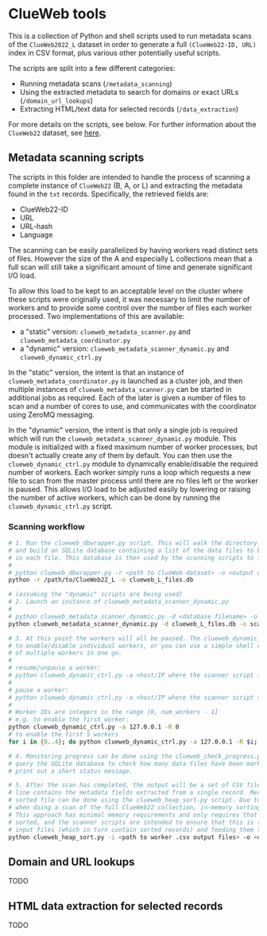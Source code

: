 # ClueWeb tools

This is a collection of Python and shell scripts used to run metadata scans of the `ClueWeb2022_L` dataset in order to generate a full `(ClueWeb22-ID, URL)` index in CSV format, plus various other potentially useful scripts.

The scripts are split into a few different categories:

 * Running metadata scans (`/metadata_scanning`)
 * Using the extracted metadata to search for domains or exact URLs (`/domain_url_lookups`)
 * Extracting HTML/text data for selected records (`/data_extraction`)

For more details on the scripts, see below. For further information about the `ClueWeb22` dataset, see [here](https://lemurproject.org/clueweb22/).

## Metadata scanning scripts

The scripts in this folder are intended to handle the process of scanning a complete instance of `ClueWeb22` (B, A, or L) and extracting the metadata found in the `txt` records. Specifically, the retrieved fields are:
 
 * ClueWeb22-ID
 * URL 
 * URL-hash
 * Language

The scanning can be easily parallelized by having workers read distinct sets of files. However the size of the A and especially L collections mean that a full scan will still take a significant amount of time and generate significant I/O load. 

To allow this load to be kept to an acceptable level on the cluster where these scripts were originally used, it was necessary to limit the number of workers and to provide some control over the number of files each worker processed. Two implementations of this are available:

 * a "static" version: `clueweb_metadata_scanner.py` and `clueweb_metadata_coordinator.py`
 * a "dynamic" version: `clueweb_metadata_scanner_dynamic.py` and `clueweb_dynamic_ctrl.py`

In the "static" version, the intent is that an instance of `clueweb_metadata_coordinator.py` is launched as a cluster job, and then multiple instances of `clueweb_metadata_scanner.py` can be started in additional jobs as required. Each of the later is given a number of files to scan and a number of cores to use, and communicates with the coordinator using ZeroMQ messaging. 

In the "dynamic" version, the intent is that only a single job is required which will run the `clueweb_metadata_scanner_dynamic.py` module. This module is initialized with a fixed maximum number of worker processes, but doesn't actually create any of them by default. You can then use the `clueweb_dynamic_ctrl.py` module to dynamically enable/disable the required number of workers. Each worker simply runs a loop which requests a new file to scan from the master process until there are no files left or the worker is paused. This allows I/O load to be adjusted easily by lowering or raising the number of active workers, which can be done by running the `clueweb_dynamic_ctrl.py` script. 

### Scanning workflow

```bash
# 1. Run the clueweb_dbwrapper.py script. This will walk the directory structure of a ClueWeb collection
# and build an SQLite database containing a list of the data files to be scanned and the number of records
# in each file. This database is then used by the scanning scripts to feed files to workers. 
#
# python clueweb_dbwrapper.py -r <path to ClueWeb dataset> -o <output database filename>
python -r /path/to/ClueWeb22_L -o clueweb_L_files.db

# (assuming the "dynamic" scripts are being used)
# 2. Launch an instance of clueweb_metadata_scanner_dynamic.py 
#
# python clueweb_metadata_scanner_dynamic.py -d <database filename> -o <path for output .csv files> -p <max number of workers> [-P <ZMQ port>]
python clueweb_metadata_scanner_dynamic.py -d clueweb_L_files.db -o scan_outputs/ -p 10

# 3. At this point the workers will all be paused. The clueweb_dynamic_ctrl.py script allows you
# to enable/disable individual workers, or you can use a simple shell command to update the state
# of multiple workers in one go.
# 
# resume/unpause a worker:
# python clueweb_dynamic_ctrl.py -a <host/IP where the scanner script is running> -R <worker ID> 
#
# pause a worker:
# python clueweb_dynamic_ctrl.py -a <host/IP where the scanner script s running> -P <worker ID>
# 
# Worker IDs are integers in the range [0, num_workers - 1]
# e.g. to enable the first worker:
python clueweb_dynamic_ctrl.py -a 127.0.0.1 -R 0
# to enable the first 5 workers
for i in {0..4}; do python clueweb_dynamic_ctrl.py -a 127.0.0.1 -R $i; done

# 4. Monitoring progress can be done using the clueweb_check_progress.py script. This will simply 
# query the SQLite database to check how many data files have been marked as scanned already and
# print out a short status message. 

# 5. After the scan has completed, the output will be a set of CSV files (one per worker), where each
# line contains the metadata fields extracted from a single record. Merging all of these into a single
# sorted file can be done using the clueweb_heap_sort.py script. Due to the size of the output files 
# when doing a scan of the full ClueWeb22 collection, in-memory sorting and merging is likely infeasible.
# This approach has minimal memory requirements and only requires that the input files are already 
# sorted, and the scanner scripts are intended to ensure that this is the case by sorting the list of
# input files (which in turn contain sorted records) and feeding them to the workers in the same order.
python clueweb_heap_sort.py -i <path to worker .csv output files> -o <output CSV filename> -t <expected total number of records>
```

## Domain and URL lookups

TODO

## HTML data extraction for selected records

TODO



